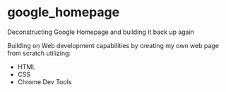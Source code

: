 # google_homepage
Deconstructing Google Homepage and building it back up again

Building on Web development capabilities by creating my own web page from scratch utilizing: 

  - HTML
  - CSS
  - Chrome Dev Tools
  
 
